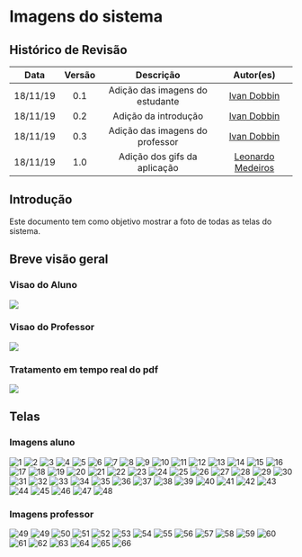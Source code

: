# Imagens do sistema

## Histórico de Revisão

| Data | Versão | Descrição | Autor(es) |
|:--------:|:--------:|:----------------------:|:------------------:|
| 18/11/19 | 0.1 | Adição das imagens do estudante| [Ivan Dobbin](https://github.com/darmsDD)
|18/11/19 | 0.2 | Adição da introdução| [Ivan Dobbin](https://github.com/darmsDD)
|18/11/19 | 0.3 | Adição das imagens do professor| [Ivan Dobbin](https://github.com/darmsDD) |
|18/11/19 | 1.0 | Adição dos gifs da aplicação | [Leonardo Medeiros](https://github.com/leomedeiros1) |

## Introdução

Este documento tem como objetivo mostrar a foto de todas as telas do sistema.

## Breve visão geral

### Visao do Aluno
![](./gifs/geral.gif)

### Visao do Professor
![](./gifs/indicacao.gif)

### Tratamento em tempo real do pdf
![](./gifs/pdf_things.gif)

## Telas

### Imagens aluno
![1](./imagens_sistema/1.png)
![2](./imagens_sistema/2.png)
![3](./imagens_sistema/3.png)
![4](./imagens_sistema/4.png)
![5](./imagens_sistema/5.png)
![6](./imagens_sistema/6.png)
![7](./imagens_sistema/7.png)
![8](./imagens_sistema/8.png)
![9](./imagens_sistema/9.png)
![10](./imagens_sistema/10.png)
![11](./imagens_sistema/11.png)
![12](./imagens_sistema/12.png)
![13](./imagens_sistema/13.png)
![14](./imagens_sistema/14.png)
![15](./imagens_sistema/15.png)
![16](./imagens_sistema/16.png)
![17](./imagens_sistema/17.png)
![18](./imagens_sistema/18.png)
![19](./imagens_sistema/19.png)
![20](./imagens_sistema/20.png)
![21](./imagens_sistema/21.png)
![22](./imagens_sistema/22.png)
![23](./imagens_sistema/23.png)
![24](./imagens_sistema/24.png)
![25](./imagens_sistema/25.png)
![26](./imagens_sistema/26.png)
![27](./imagens_sistema/27.png)
![28](./imagens_sistema/28.png)
![29](./imagens_sistema/29.png)
![30](./imagens_sistema/30.png)
![31](./imagens_sistema/31.png)
![32](./imagens_sistema/32.png)
![33](./imagens_sistema/33.png)
![34](./imagens_sistema/34.png)
![35](./imagens_sistema/35.png)
![36](./imagens_sistema/36.png)
![37](./imagens_sistema/37.png)
![38](./imagens_sistema/38.png)
![39](./imagens_sistema/39.png)
![40](./imagens_sistema/40.png)
![41](./imagens_sistema/41.png)
![42](./imagens_sistema/42.png)
![43](./imagens_sistema/43.png)
![44](./imagens_sistema/44.png)
![45](./imagens_sistema/45.png)
![46](./imagens_sistema/46.png)
![47](./imagens_sistema/47.png)
![48](./imagens_sistema/48.png)

### Imagens professor

![49](./imagens_sistema/49.png)
![49](./imagens_sistema/49.png)
![50](./imagens_sistema/50.png)
![51](./imagens_sistema/51.png)
![52](./imagens_sistema/52.png)
![53](./imagens_sistema/53.png)
![54](./imagens_sistema/54.png)
![55](./imagens_sistema/55.png)
![56](./imagens_sistema/56.png)
![57](./imagens_sistema/57.png)
![58](./imagens_sistema/58.png)
![59](./imagens_sistema/59.png)
![60](./imagens_sistema/60.png)
![61](./imagens_sistema/61.png)
![62](./imagens_sistema/62.png)
![63](./imagens_sistema/63.png)
![64](./imagens_sistema/64.png)
![65](./imagens_sistema/65.png)
![66](./imagens_sistema/66.png)
